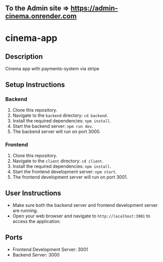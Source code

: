 ## To the Admin site => https://admin-cinema.onrender.com

# cinema-app

## Description
Cinema app with payments-system via stripe

## Setup Instructions

### Backend
1. Clone this repository.
2. Navigate to the `backend` directory: `cd backend`.
3. Install the required dependencies: `npm install`.
4. Start the backend server: `npm run dev`.
5. The backend server will run on port 3000.

### Frontend
1. Clone this repository.
2. Navigate to the `client` directory: `cd client`.
3. Install the required dependencies: `npm install`.
4. Start the frontend development server: `npm start`.
5. The frontend development server will run on port 3001.

## User Instructions
- Make sure both the backend server and frontend development server are running.
- Open your web browser and navigate to `http://localhost:3001` to access the application.

## Ports
- Frontend Development Server: 3001
- Backend Server: 3000





